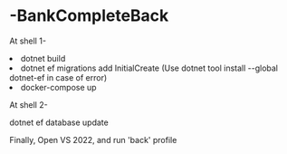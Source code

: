 # -BankCompleteBack

At shell 1- 
<p> 
  <li>dotnet build </li>
  <li>dotnet ef migrations add InitialCreate (Use dotnet tool install --global dotnet-ef in case of error) </li>
  <li>docker-compose up</li>
</p>

At shell 2-
<p>
  dotnet ef database update
</p>

Finally, Open VS 2022, and run 'back' profile
